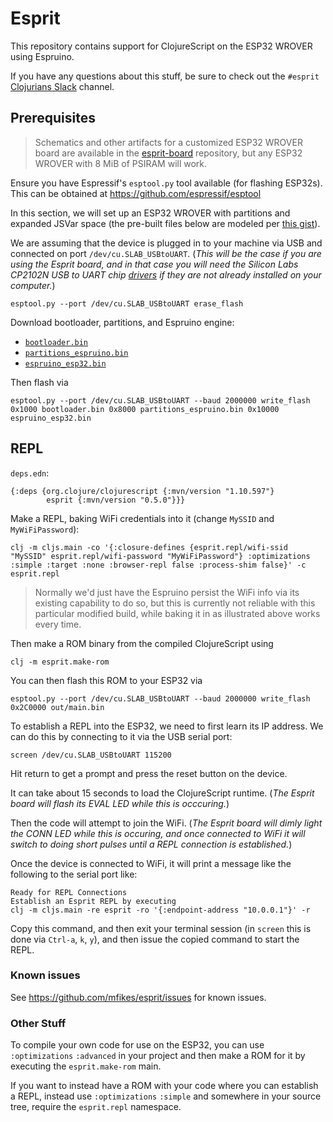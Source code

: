 # Esprit
This repository contains support for ClojureScript on the ESP32 WROVER using Espruino.

If you have any questions about this stuff, be sure to check out the `#esprit` [Clojurians Slack][1] channel.

## Prerequisites

> Schematics and other artifacts for a customized ESP32 WROVER board are available in the [esprit-board][2] repository, but any ESP32 WROVER with 8 MiB of PSIRAM will work.

Ensure you have Espressif's `esptool.py` tool available (for flashing ESP32s). This can be obtained at https://github.com/espressif/esptool

In this section, we will set up an ESP32 WROVER with partitions and expanded JSVar space (the pre-built files below are modeled per [this gist][3]).

We are assuming that the device is plugged in to your machine via USB and connected on port `/dev/cu.SLAB_USBtoUART`. (_This will be the case if you are using the Esprit board, and in that case you will need the Silicon Labs CP2102N USB to UART chip [drivers][4] if they are not already installed on your computer._)

	esptool.py --port /dev/cu.SLAB_USBtoUART erase_flash

Download bootloader, partitions, and Espruino engine:

- [`bootloader.bin`][5]
- [`partitions_espruino.bin`][6]
- [`espruino_esp32.bin`][7]	

Then flash via

	esptool.py --port /dev/cu.SLAB_USBtoUART --baud 2000000 write_flash 0x1000 bootloader.bin 0x8000 partitions_espruino.bin 0x10000 espruino_esp32.bin

## REPL

`deps.edn`:

	{:deps {org.clojure/clojurescript {:mvn/version "1.10.597"}
	        esprit {:mvn/version "0.5.0"}}}

Make a REPL, baking WiFi credentials into it (change `MySSID` and `MyWiFiPassword`):

	clj -m cljs.main -co '{:closure-defines {esprit.repl/wifi-ssid "MySSID" esprit.repl/wifi-password "MyWiFiPassword"} :optimizations :simple :target :none :browser-repl false :process-shim false}' -c esprit.repl

> Normally we'd just have the Espruino persist the WiFi info via its existing capability to do so, but this is currently not reliable with this particular modified build, while baking it in as illustrated above works every time.

Then make a ROM binary from the compiled ClojureScript using

	clj -m esprit.make-rom

You can then flash this ROM to your ESP32 via

	esptool.py --port /dev/cu.SLAB_USBtoUART --baud 2000000 write_flash 0x2C0000 out/main.bin

To establish a REPL into the ESP32, we need to first learn its IP address. We can do this by connecting to it via the USB serial port:

	screen /dev/cu.SLAB_USBtoUART 115200

Hit return to get a prompt and press the reset button on the device. 

It can take about 15 seconds to load the ClojureScript runtime. (_The Esprit board will flash its EVAL LED while this is occcuring._) 

Then the code will attempt to join the WiFi. (_The Esprit board will dimly light the CONN LED while this is occuring, and once connected to WiFi it will switch to doing short pulses until a REPL connection is established._)

Once the device is connected to WiFi, it will print a message like the following to the serial port like:

	Ready for REPL Connections
	Establish an Esprit REPL by executing
	clj -m cljs.main -re esprit -ro '{:endpoint-address "10.0.0.1"}' -r

Copy this command, and then exit your terminal session (in `screen` this is done via `Ctrl-a`, `k`, `y`), and then issue the copied command to start the REPL.

### Known issues

See https://github.com/mfikes/esprit/issues for known issues.

### Other Stuff

To compile your own code for use on the ESP32, you can use `:optimizations` `:advanced` in your project and then make a ROM for it by executing the `esprit.make-rom` main.

If you want to instead have a ROM with your code where you can establish a REPL, instead use `:optimizations` `:simple` and somewhere in your source tree, require the `esprit.repl` namespace.

[1]:	http://clojurians.net
[2]:	https://github.com/mfikes/esprit-board
[3]:	https://gist.github.com/mfikes/5ed90e461229161ba9197461af888107
[4]:	https://www.silabs.com/products/development-tools/software/usb-to-uart-bridge-vcp-drivers
[5]:	http://planck-repl.org/releases/ESP32-REPL-2/bootloader.bin
[6]:	http://planck-repl.org/releases/ESP32-REPL-2/partitions_espruino.bin
[7]:	http://planck-repl.org/releases/ESP32-REPL-2/espruino_esp32.bin
